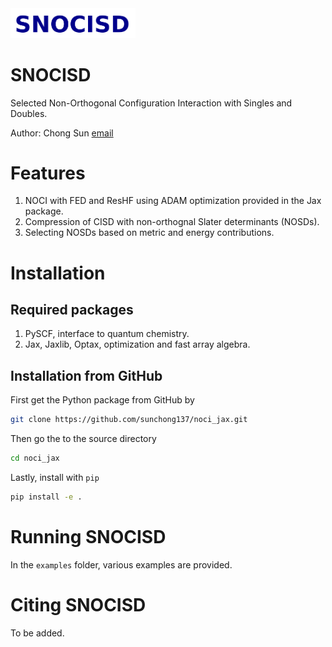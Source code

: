 <img src="logo.png" alt=" " width="200"/>

SNOCISD
=======
Selected Non-Orthogonal Configuration Interaction with Singles and Doubles.

Author: Chong Sun [email](sunchong137@gmail.com)
# Features
1. NOCI with FED and ResHF using ADAM optimization provided in the Jax package.
2. Compression of CISD with non-orthognal Slater determinants (NOSDs).
3. Selecting NOSDs based on metric and energy contributions.

# Installation
## Required packages
1. PySCF, interface to quantum chemistry.
2. Jax, Jaxlib, Optax, optimization and fast array algebra.

## Installation from GitHub
First get the Python package from GitHub by
```bash
git clone https://github.com/sunchong137/noci_jax.git
```
Then go the to the source directory
```bash
cd noci_jax
```
Lastly, install with `pip`
```bash 
pip install -e .
```
# Running SNOCISD
In the `examples` folder, various examples are provided. 

# Citing SNOCISD
To be added.

